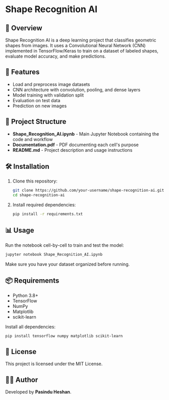 # Shape Recognition AI

## 📌 Overview
Shape Recognition AI is a deep learning project that classifies geometric shapes from images. 
It uses a Convolutional Neural Network (CNN) implemented in TensorFlow/Keras to train on a dataset of labeled shapes, evaluate model accuracy, and make predictions.

## 🚀 Features
- Load and preprocess image datasets
- CNN architecture with convolution, pooling, and dense layers
- Model training with validation split
- Evaluation on test data
- Prediction on new images

## 📂 Project Structure
- **Shape_Recognition_AI.ipynb** - Main Jupyter Notebook containing the code and workflow
- **Documentation.pdf** - PDF documenting each cell's purpose
- **README.md** - Project description and usage instructions

## 🛠️ Installation
1. Clone this repository:
   ```bash
   git clone https://github.com/your-username/shape-recognition-ai.git
   cd shape-recognition-ai
   ```
2. Install required dependencies:
   ```bash
   pip install -r requirements.txt
   ```

## 📊 Usage
Run the notebook cell-by-cell to train and test the model:
```bash
jupyter notebook Shape_Recognition_AI.ipynb
```
Make sure you have your dataset organized before running.

## 📦 Requirements
- Python 3.8+
- TensorFlow
- NumPy
- Matplotlib
- scikit-learn

Install all dependencies:
```bash
pip install tensorflow numpy matplotlib scikit-learn
```

## 📜 License
This project is licensed under the MIT License.

## 👨‍💻 Author
Developed by **Pasindu Heshan**.
